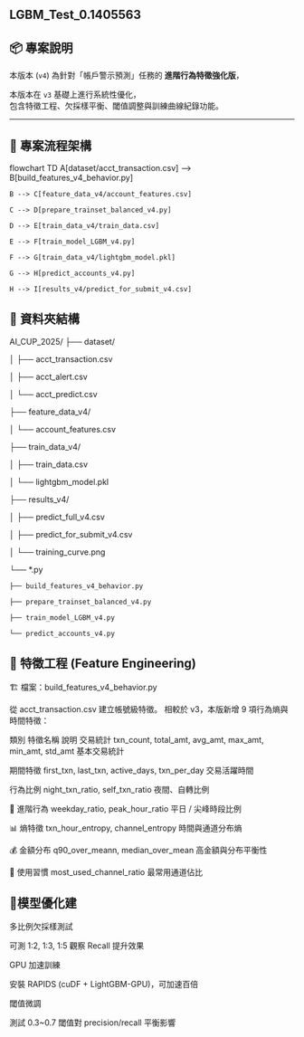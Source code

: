 ## LGBM_Test_0.1405563
## 📦 專案說明

本版本 (`v4`) 為針對「帳戶警示預測」任務的 **進階行為特徵強化版**，  

本版本在 `v3` 基礎上進行系統性優化，  
包含特徵工程、欠採樣平衡、閾值調整與訓練曲線紀錄功能。

---

## 🚀 專案流程架構
flowchart TD
    A[dataset/acct_transaction.csv] --> B[build_features_v4_behavior.py]
    
    B --> C[feature_data_v4/account_features.csv]
    
    C --> D[prepare_trainset_balanced_v4.py]
    
    D --> E[train_data_v4/train_data.csv]
    
    E --> F[train_model_LGBM_v4.py]
    
    F --> G[train_data_v4/lightgbm_model.pkl]
    
    G --> H[predict_accounts_v4.py]
    
    H --> I[results_v4/predict_for_submit_v4.csv]

## 📁 資料夾結構 
AI_CUP_2025/
├── dataset/

│   ├── acct_transaction.csv

│   ├── acct_alert.csv

│   └── acct_predict.csv

├── feature_data_v4/

│   └── account_features.csv

├── train_data_v4/

│   ├── train_data.csv

│   └── lightgbm_model.pkl

├── results_v4/

│   ├── predict_full_v4.csv

│   ├── predict_for_submit_v4.csv

│   └── training_curve.png

└── *.py

    ├── build_features_v4_behavior.py
    
    ├── prepare_trainset_balanced_v4.py
    
    ├── train_model_LGBM_v4.py
    
    └── predict_accounts_v4.py



## 🧩 特徵工程 (Feature Engineering)
🏗️ 檔案：build_features_v4_behavior.py

從 acct_transaction.csv 建立帳號級特徵。
相較於 v3，本版新增 9 項行為熵與時間特徵：

類別	特徵名稱	說明
交易統計	txn_count, total_amt, avg_amt, max_amt, min_amt, std_amt	基本交易統計

期間特徵	first_txn, last_txn, active_days, txn_per_day	交易活躍時間

行為比例	night_txn_ratio, self_txn_ratio	夜間、自轉比例

📆 進階行為	weekday_ratio, peak_hour_ratio	平日 / 尖峰時段比例

📊 熵特徵	txn_hour_entropy, channel_entropy	時間與通道分布熵

💰 金額分布	q90_over_meann, median_over_mean	高金額與分布平衡性

🔁 使用習慣	most_used_channel_ratio	最常用通道佔比

## 🧠模型優化建

多比例欠採樣測試

可測 1:2, 1:3, 1:5 觀察 Recall 提升效果

GPU 加速訓練

安裝 RAPIDS (cuDF + LightGBM-GPU)，可加速百倍

閾值微調

測試 0.3~0.7 閾值對 precision/recall 平衡影響


